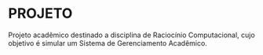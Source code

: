 # PROJETO
  Projeto acadêmico destinado a disciplina de Raciocínio Computacional, cujo objetivo é simular um Sistema de Gerenciamento Acadêmico.
